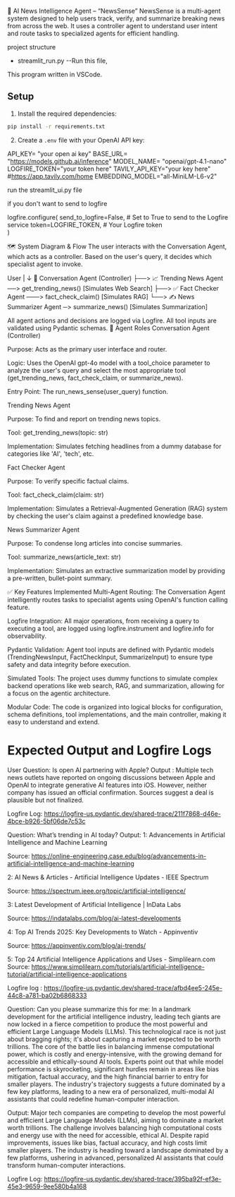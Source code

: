 🧠 AI News Intelligence Agent – “NewsSense”
NewsSense is a multi-agent system designed to help users track, verify, and summarize breaking news from across the web. It uses a controller agent to understand user intent and route tasks to specialized agents for efficient handling.



project structure
- streamlit_run.py --Run this file, 

This program written in  VSCode.
## Setup

1. Install the required dependencies:

```bash
pip install -r requirements.txt
```

2. Create a `.env` file with your OpenAI API key:


API_KEY= "your open ai key" 
BASE_URL= "https://models.github.ai/inference"
MODEL_NAME= "openai/gpt-4.1-nano"
LOGFIRE_TOKEN="your token here"
TAVILY_API_KEY="your key here" #https://app.tavily.com/home
EMBEDDING_MODEL="all-MiniLM-L6-v2"

run the streamlit_ui.py file


if you don't want to send to logfire

logfire.configure(
    send_to_logfire=False, # Set to True to send to the Logfire service
    token=LOGFIRE_TOKEN,  # Your Logfire token    
)


🗺️ System Diagram & Flow
The user interacts with the Conversation Agent, which acts as a controller. Based on the user's query, it decides which specialist agent to invoke.

User
 |
 ↓
🧠 Conversation Agent (Controller)
 ├──> 📈 Trending News Agent ──> get_trending_news() [Simulates Web Search]
 ├──> ✅ Fact Checker Agent   ───> fact_check_claim()  [Simulates RAG]
 └──> ✍️ News Summarizer Agent ─> summarize_news()    [Simulates Summarization]

 All agent actions and decisions are logged via Logfire.
 All tool inputs are validated using Pydantic schemas.
🤖 Agent Roles
Conversation Agent (Controller)

Purpose: Acts as the primary user interface and router.

Logic: Uses the OpenAI gpt-4o model with a tool_choice parameter to analyze the user's query and select the most appropriate tool (get_trending_news, fact_check_claim, or summarize_news).

Entry Point: The run_news_sense(user_query) function.

Trending News Agent

Purpose: To find and report on trending news topics.

Tool: get_trending_news(topic: str)

Implementation: Simulates fetching headlines from a dummy database for categories like 'AI', 'tech', etc.

Fact Checker Agent

Purpose: To verify specific factual claims.

Tool: fact_check_claim(claim: str)

Implementation: Simulates a Retrieval-Augmented Generation (RAG) system by checking the user's claim against a predefined knowledge base.

News Summarizer Agent

Purpose: To condense long articles into concise summaries.

Tool: summarize_news(article_text: str)

Implementation: Simulates an extractive summarization model by providing a pre-written, bullet-point summary.

✅ Key Features Implemented
Multi-Agent Routing: The Conversation Agent intelligently routes tasks to specialist agents using OpenAI's function calling feature.

Logfire Integration: All major operations, from receiving a query to executing a tool, are logged using logfire.instrument and logfire.info for observability.

Pydantic Validation: Agent tool inputs are defined with Pydantic models (TrendingNewsInput, FactCheckInput, SummarizeInput) to ensure type safety and data integrity before execution.

Simulated Tools: The project uses dummy functions to simulate complex backend operations like web search, RAG, and summarization, allowing for a focus on the agentic architecture.

Modular Code: The code is organized into logical blocks for configuration, schema definitions, tool implementations, and the main controller, making it easy to understand and extend.



Expected Output and Logfire Logs
===================================================================

User Question: Is open AI partnering with Apple?
Output : Multiple tech news outlets have reported on ongoing discussions between Apple and OpenAI to integrate generative AI features into iOS. However, neither company has issued an official confirmation. Sources suggest a deal is plausible but not finalized.

Logfire Log: 
https://logfire-us.pydantic.dev/shared-trace/211f7868-d46e-4bce-b926-5bf06de7c53c


Question: What’s trending in AI today?
Output: 
1: Advancements in Artificial Intelligence and Machine Learning

Source: https://online-engineering.case.edu/blog/advancements-in-artificial-intelligence-and-machine-learning


2: AI News & Articles - Artificial Intelligence Updates - IEEE Spectrum

Source: https://spectrum.ieee.org/topic/artificial-intelligence/


3: Latest Development of Artificial Intelligence | InData Labs

Source: https://indatalabs.com/blog/ai-latest-developments


4: Top AI Trends 2025: Key Developments to Watch - Appinventiv

Source: https://appinventiv.com/blog/ai-trends/


5: Top 24 Artificial Intelligence Applications and Uses - Simplilearn.com
Source: https://www.simplilearn.com/tutorials/artificial-intelligence-tutorial/artificial-intelligence-applications

Logfire log :
https://logfire-us.pydantic.dev/shared-trace/afbd4ee5-245e-44c8-a781-ba02b6868333




Question: Can you please summarize this for me: In a landmark development for the artificial intelligence industry, leading tech giants are now locked in a fierce competition to produce the most powerful and efficient Large Language Models (LLMs). This technological race is not just about bragging rights; it's about capturing a market expected to be worth trillions. The core of the battle lies in balancing immense computational power, which is costly and energy-intensive, with the growing demand for accessible and ethically-sound AI tools. Experts point out that while model performance is skyrocketing, significant hurdles remain in areas like bias mitigation, factual accuracy, and the high financial barrier to entry for smaller players. The industry's trajectory suggests a future dominated by a few key platforms, leading to a new era of personalized, multi-modal AI assistants that could redefine human-computer interaction.

Output: 
Major tech companies are competing to develop the most powerful and efficient Large Language Models (LLMs), aiming to dominate a market worth trillions. The challenge involves balancing high computational costs and energy use with the need for accessible, ethical AI. Despite rapid improvements, issues like bias, factual accuracy, and high costs limit smaller players. The industry is heading toward a landscape dominated by a few platforms, ushering in advanced, personalized AI assistants that could transform human-computer interactions.


Logfire Log: https://logfire-us.pydantic.dev/shared-trace/395ba92f-ef3e-45e3-9659-9ee580b4a168